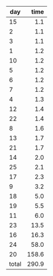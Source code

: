 | day | time |
|-----|-----:|
| 15 | 1.1 |
| 2 | 1.1 |
| 3 | 1.1 |
| 1 | 1.2 |
| 10 | 1.2 |
| 5 | 1.2 |
| 6 | 1.2 |
| 7 | 1.2 |
| 4 | 1.3 |
| 12 | 1.4 |
| 22 | 1.4 |
| 8 | 1.6 |
| 13 | 1.7 |
| 21 | 1.7 |
| 14 | 2.0 |
| 25 | 2.1 |
| 17 | 2.3 |
| 9 | 3.2 |
| 18 | 5.0 |
| 19 | 5.5 |
| 11 | 6.0 |
| 23 | 13.5 |
| 16 | 16.3 |
| 24 | 58.0 |
| 20 | 158.6 |
| total | 290.9 |
